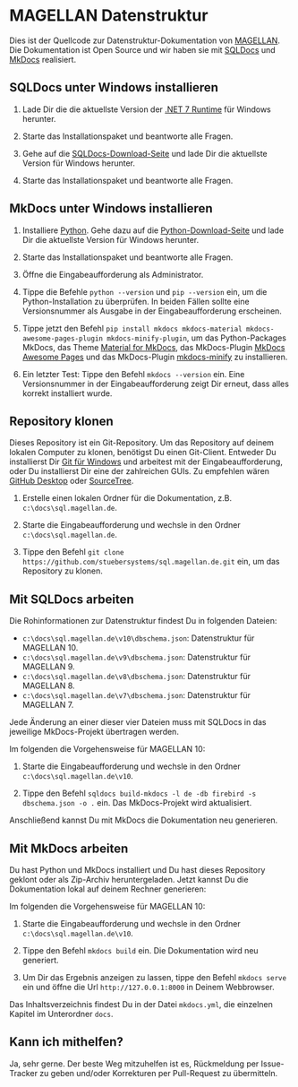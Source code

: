 # MAGELLAN Datenstruktur

Dies ist der Quellcode zur Datenstruktur-Dokumentation von [MAGELLAN](https://magellan.stueber.de). Die Dokumentation ist Open Source und wir haben sie mit [SQLDocs](https://github.com/openpotato/sqldocs) und [MkDocs](https://www.mkdocs.org/) realisiert.

## SQLDocs unter Windows installieren

1. Lade Dir die die aktuellste Version der [.NET 7 Runtime](https://dotnet.microsoft.com/en-us/download/dotnet/7.0) für Windows herunter.

2. Starte das Installationspaket und beantworte alle Fragen.

3. Gehe auf die [SQLDocs-Download-Seite](https://github.com/openpotato/sqldocs/releases/latest) und lade Dir die aktuellste Version für Windows herunter. 

4. Starte das Installationspaket und beantworte alle Fragen.

## MkDocs unter Windows installieren

1. Installiere [Python](https://www.python.org). Gehe dazu auf die [Python-Download-Seite](https://www.python.org/downloads/) und lade Dir die aktuellste Version für Windows herunter. 

2. Starte das Installationspaket und beantworte alle Fragen.

3. Öffne die Eingabeaufforderung als Administrator.

4. Tippe die Befehle `python --version` und `pip --version` ein, um die Python-Installation zu überprüfen. In beiden Fällen sollte eine Versionsnummer als Ausgabe in der Eingabeaufforderung erscheinen.

5. Tippe jetzt den Befehl `pip install mkdocs mkdocs-material mkdocs-awesome-pages-plugin mkdocs-minify-plugin`, um das Python-Packages MkDocs, das Theme [Material for MkDocs](https://squidfunk.github.io/mkdocs-material), das MkDocs-Plugin [MkDocs Awesome Pages](https://github.com/lukasgeiter/mkdocs-awesome-pages-plugin) und das MkDocs-Plugin [mkdocs-minify](https://github.com/byrnereese/mkdocs-minify-plugin) zu installieren.

6. Ein letzter Test: Tippe den Befehl `mkdocs --version` ein. Eine Versionsnummer in der Eingabeaufforderung zeigt Dir erneut, dass alles korrekt installiert wurde.

## Repository klonen

Dieses Repository ist ein Git-Repository. Um das Repository auf deinem lokalen Computer zu klonen, benötigst Du einen Git-Client. Entweder Du installierst Dir [Git für Windows](https://gitforwindows.org/) und arbeitest mit der Eingabeaufforderung, oder Du installierst Dir eine der zahlreichen GUIs. Zu empfehlen wären [GitHub Desktop](https://desktop.github.com) oder [SourceTree](https://www.sourcetreeapp.com).

1. Erstelle einen lokalen Ordner für die Dokumentation, z.B. `c:\docs\sql.magellan.de`.

2. Starte die Eingabeaufforderung und wechsle in den Ordner `c:\docs\sql.magellan.de`.

3. Tippe den Befehl `git clone https://github.com/stuebersystems/sql.magellan.de.git` ein, um das Repository zu klonen.

## Mit SQLDocs arbeiten

Die Rohinformationen zur Datenstruktur findest Du in folgenden Dateien:

+ `c:\docs\sql.magellan.de\v10\dbschema.json`: Datenstruktur für MAGELLAN 10.
+ `c:\docs\sql.magellan.de\v9\dbschema.json`: Datenstruktur für MAGELLAN 9.
+ `c:\docs\sql.magellan.de\v8\dbschema.json`: Datenstruktur für MAGELLAN 8.
+ `c:\docs\sql.magellan.de\v7\dbschema.json`: Datenstruktur für MAGELLAN 7.

Jede Änderung an einer dieser vier Dateien muss mit SQLDocs in das jeweilige MkDocs-Projekt übertragen werden.

Im folgenden die Vorgehensweise für MAGELLAN 10:

1. Starte die Eingabeaufforderung und wechsle in den Ordner `c:\docs\sql.magellan.de\v10`.

2. Tippe den Befehl `sqldocs build-mkdocs -l de -db firebird -s dbschema.json -o .` ein. Das MkDocs-Projekt wird aktualisiert.

Anschließend kannst Du mit MkDocs die Dokumentation neu generieren.

## Mit MkDocs arbeiten

Du hast Python und MkDocs installiert und Du hast dieses Repository geklont oder als Zip-Archiv heruntergeladen. Jetzt kannst Du die Dokumentation lokal auf deinem Rechner generieren:

Im folgenden die Vorgehensweise für MAGELLAN 10:

1. Starte die Eingabeaufforderung und wechsle in den Ordner `c:\docs\sql.magellan.de\v10`.

2. Tippe den Befehl `mkdocs build` ein. Die Dokumentation wird neu generiert.

3. Um Dir das Ergebnis anzeigen zu lassen, tippe den Befehl `mkdocs serve` ein und öffne die Url `http://127.0.0.1:8000` in Deinem Webbrowser.

Das Inhaltsverzeichnis findest Du in der Datei `mkdocs.yml`, die einzelnen Kapitel im Unterordner `docs`. 

## Kann ich mithelfen?

Ja, sehr gerne. Der beste Weg mitzuhelfen ist es, Rückmeldung per Issue-Tracker zu geben und/oder Korrekturen per Pull-Request zu übermitteln.
